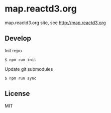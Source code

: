 # map.reactd3.org

map.reactd3.org site, see http://map.reactd3.org

## Develop

Init repo

```
$ npm run init
```

Update git submodules

```
$ npm run sync
```


## License

MIT
